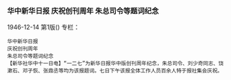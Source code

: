 ### 华中新华日报  庆祝创刊周年  朱总司令等题词纪念

1946-12-14
第1版()
专栏：

    华中新华日报
    庆祝创刊周年
    朱总司令等题词纪念
    【新华社华中十一日电】“一二七”为新华日报华中版创刊周年纪念，朱总司令、刘少奇同志、饶漱石、邓子恢、张鼎丞等均为该报题词。七日下午该报全体工作人员百余人特于报社集会庆祝。
